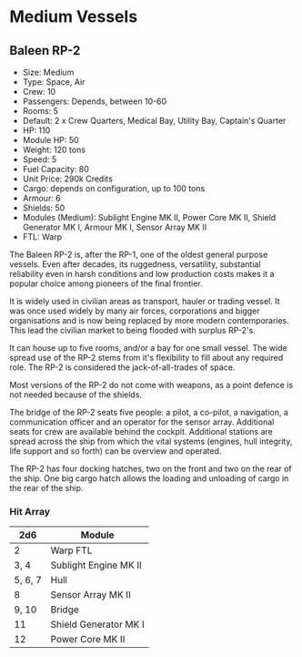 # Medium Vessels

## Baleen RP-2

- Size: Medium
- Type: Space, Air
- Crew: 10
- Passengers: Depends, between 10-60
- Rooms: 5
- Default: 2 x Crew Quarters, Medical Bay, Utility Bay, Captain's Quarter
- HP: 110
- Module HP: 50
- Weight: 120 tons
- Speed: 5
- Fuel Capacity: 80
- Unit Price: 290k Credits
- Cargo: depends on configuration, up to 100 tons
- Armour: 6
- Shields: 50
- Modules (Medium): Sublight Engine MK II, Power Core MK II, Shield Generator MK I, Armour MK I, Sensor Array MK II
- FTL: Warp

The Baleen RP-2 is, after the RP-1, one of the oldest general purpose vessels.
Even after decades, its ruggedness, versatility, substantial reliability even
in harsh conditions and low production costs makes it a popular choice among
pioneers of the final frontier.

It is widely used in civilian areas as transport, hauler or trading vessel. It
was once used widely by many air forces, corporations and bigger organisations
and is now being replaced by more modern contemporaries. This lead the civilian
market to being flooded with surplus RP-2's.

It can house up to five rooms, and/or a bay for one small vessel. The wide
spread use of the RP-2 stems from it's flexibility to fill about any required
role. The RP-2 is considered the jack-of-all-trades of space.

Most versions of the RP-2 do not come with weapons, as a point defence is not
needed because of the shields.

The bridge of the RP-2 seats five people: a pilot, a co-pilot, a navigation,
a communication officer and an operator for the sensor array. Additional seats
for crew are available behind the cockpit. Additional stations are spread across
the ship from which the vital systems (engines, hull integrity, life support and
so forth) can be overview and operated.

The RP-2 has four docking hatches, two on the front and two on the rear of the
ship. One big cargo hatch allows the loading and unloading of cargo in the rear
of the ship.

### Hit Array

| 2d6      | Module
|----------|--------
| 2        | Warp FTL
| 3, 4     | Sublight Engine MK II
| 5, 6, 7  | Hull
| 8        | Sensor Array MK II
| 9, 10    | Bridge
| 11       | Shield Generator MK I
| 12       | Power Core MK II

